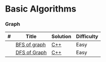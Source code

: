 # Basic Algorithms

### Graph

| # | Title | Solution | Difficulty |
|---| ----- | -------- | ---------- |
||[BFS of graph](https://practice.geeksforgeeks.org/problems/bfs-traversal-of-graph/) | [C++](./bfs.cpp)|Easy|
||[DFS of Graph](https://practice.geeksforgeeks.org/problems/depth-first-traversal-for-a-graph/) | [C++](./dfs.cpp)|Easy|
